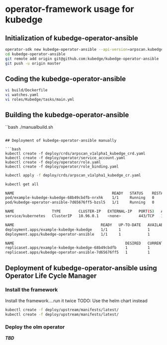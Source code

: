 # operator-framework usage for kubedge

## Initialization of kubedge-operator-ansible

```bash
operator-sdk new kubedge-operator-ansible --api-version=arpscan.kubedge.cloud/v1alpha1 --kind=Kubedge --type=ansible
cd kubedge-operator-ansible
git remote add origin git@github.com:kubedge/kubedge-operator-ansible
git push -u origin master
```

## Coding the kubedge-operator-ansible

```bash
vi build/Dockerfile
vi watches.yaml
vi roles/Kubedge/tasks/main.yml
```


## Building the kubedge-operator-ansible

``bash
./manualbuild.sh 
```

## Deployment of kubedge-operator-ansible manually

```bash
kubectl create -f deploy/crds/arpscan_v1alpha1_kubedge_crd.yaml 
kubectl create -f deploy/operator/service_account.yaml 
kubectl create -f deploy/operator/role.yaml 
kubectl create -f deploy/operator/role_binding.yaml 

```

```bash
kubectl apply -f deploy/crds/arpscan_v1alpha1_kubedge_cr.yaml
```

```bash
kubectl get all

NAME                                            READY   STATUS    RESTARTS   AGE
pod/example-kubedge-kubedge-68b49cbdfb-nrxhk    1/1     Running   0          6m
pod/kubedge-operator-ansible-7d65676ff5-bzsl5   1/1     Running   0          8m37s

NAME                 TYPE        CLUSTER-IP   EXTERNAL-IP   PORT(S)   AGE
service/kubernetes   ClusterIP   10.96.0.1    <none>        443/TCP   166m

NAME                                       READY   UP-TO-DATE   AVAILABLE   AGE
deployment.apps/example-kubedge-kubedge    1/1     1            1           6m
deployment.apps/kubedge-operator-ansible   1/1     1            1           8m37s

NAME                                                  DESIRED   CURRENT   READY   AGE
replicaset.apps/example-kubedge-kubedge-68b49cbdfb    1         1         1       6m
replicaset.apps/kubedge-operator-ansible-7d65676ff5   1         1         1       8m37s
```

## Deployment of kubedge-operator-ansible using Operator Life Cycle Manager

### Install the framework

Install the framework....run it twice
TODO: Use the helm chart instead

```bash
kubectl create -f deploy/upstream/manifests/latest/
kubectl create -f deploy/upstream/manifests/latest/
```

###  Deploy the olm operator

***TBD***
